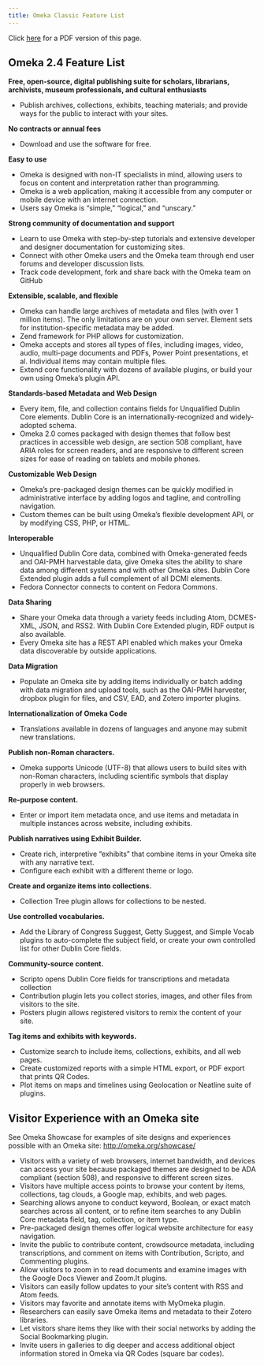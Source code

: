 ```yaml
---
title: Omeka Classic Feature List
---
```

Click [here](../doc_files/featurelist_2-x.pdf) for a PDF version of this page.

## Omeka 2.4 Feature List
**Free, open-source, digital publishing suite for scholars, librarians, archivists, museum professionals, and cultural enthusiasts**

- Publish archives, collections, exhibits, teaching materials; and provide ways for the public to interact with your sites.

**No contracts or annual fees**

- Download and use the software for free.

**Easy to use**  

- Omeka is designed with non-IT specialists in mind, allowing users to focus on content and interpretation rather than programming.
- Omeka is a web application, making it accessible from any computer or mobile device with an internet connection.
- Users say Omeka is “simple,” “logical,” and “unscary.” 

**Strong community of documentation and support**

- Learn to use Omeka with step-by-step tutorials and extensive developer and designer documentation for customizing sites.
- Connect with other Omeka users and the Omeka team through end user forums and developer discussion lists.
- Track code development, fork and share back with the Omeka team on GitHub

**Extensible, scalable, and flexible**

- Omeka can handle large archives of metadata and files (with over 1 million items). The only limitations are on your own server. 
Element sets for institution-specific metadata may be added.
- Zend framework for PHP allows for customization.
- Omeka accepts and stores all types of files, including images, video, audio, multi-page documents and PDFs, Power Point presentations, et al. Individual items may contain multiple files.
- Extend core functionality with dozens of available plugins, or build your own using Omeka’s plugin API.

**Standards-based Metadata and Web Design**

- Every item, file, and collection contains fields for Unqualified Dublin Core elements. Dublin Core is an internationally-recognized and widely-adopted schema.
- Omeka 2.0 comes packaged with design themes that follow best practices in accessible web design, are section 508 compliant, have ARIA roles for screen readers, and are responsive to different screen sizes for ease of reading on tablets and mobile phones.

**Customizable Web Design**

- Omeka’s pre-packaged design themes can be quickly modified in administrative interface by adding logos and tagline, and controlling navigation.
- Custom themes can be built using Omeka’s flexible development API, or by modifying CSS, PHP, or HTML.

**Interoperable**

- Unqualified Dublin Core data, combined with Omeka-generated feeds and OAI-PMH harvestable data, give Omeka sites the ability to share data among different systems and with other Omeka sites. Dublin Core Extended plugin adds a full complement of all DCMI elements.
- Fedora Connector connects to content on Fedora Commons.

**Data Sharing**

- Share your Omeka data through a variety feeds including Atom, DCMES-XML, JSON, and RSS2. With Dublin Core Extended plugin, RDF output is also available.
- Every Omeka site has a REST API enabled which makes your Omeka data discoverable by outside applications. 

**Data Migration**

- Populate an Omeka site by adding items individually or batch adding with data migration and upload tools, such as the OAI-PMH harvester, dropbox plugin for files, and CSV, EAD, and Zotero importer plugins.

**Internationalization of Omeka Code**

- Translations available in dozens of languages and anyone may submit new translations.

**Publish non-Roman characters.**

- Omeka supports Unicode (UTF-8) that allows users to build sites with non-Roman characters, including scientific symbols that display properly in web browsers.

**Re-purpose content.**

- Enter or import item metadata once, and use items and metadata in multiple instances across website, including exhibits. 

**Publish narratives using Exhibit Builder.**

- Create rich, interpretive “exhibits” that combine items in your Omeka site with any narrative text.  
- Configure each exhibit with a different theme or logo.
 
**Create and organize items into collections.**

- Collection Tree plugin allows for collections to be nested.

**Use controlled vocabularies.**

- Add the Library of Congress Suggest, Getty Suggest, and Simple Vocab plugins to auto-complete the subject field, or create your own controlled list for other Dublin Core fields.

**Community-source content.**

- Scripto opens Dublin Core fields for transcriptions and metadata collection
- Contribution plugin lets you collect stories, images, and other files from visitors to the site.
- Posters plugin allows registered visitors to remix the content of your site.

**Tag items and exhibits with keywords.**

- Customize search to include items, collections, exhibits, and all web pages.
- Create customized reports with a simple HTML export, or PDF export that prints QR Codes.
- Plot items on maps and timelines using Geolocation or Neatline suite of plugins.

## Visitor Experience with an Omeka site
See Omeka Showcase for examples of site designs and experiences possible with an Omeka site: http://omeka.org/showcase/

- Visitors with a variety of web browsers, internet bandwidth, and devices can access your site because packaged themes are designed to be ADA compliant (section 508), and responsive to different screen sizes.
- Visitors have multiple access points to browse your content by items, collections, tag clouds, a Google map, exhibits, and web pages.
- Searching allows anyone to conduct keyword, Boolean, or exact match searches across all content, or to refine item searches to any Dublin Core metadata field, tag, collection, or item type.
- Pre-packaged design themes offer logical website architecture for easy navigation.
- Invite the public to contribute content, crowdsource metadata, including transcriptions, and comment on items with Contribution, Scripto, and Commenting plugins.
- Allow visitors to zoom in to read documents and examine images with the Google Docs Viewer and Zoom.It plugins.
- Visitors can easily follow updates to your site’s content with RSS and Atom feeds.
- Visitors may favorite and annotate items with MyOmeka plugin.
- Researchers can easily save Omeka items and metadata to their Zotero libraries.
- Let visitors share items they like with their social networks by adding the Social Bookmarking plugin.
- Invite users in galleries to dig deeper and access additional object information stored in Omeka via QR Codes (square bar codes).

